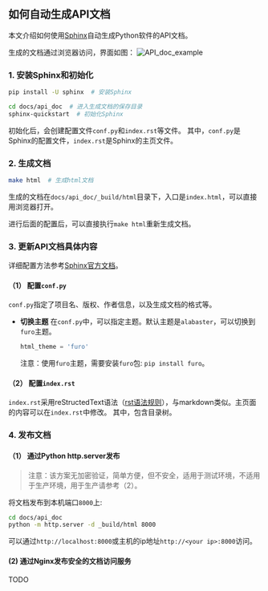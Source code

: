 
## 如何自动生成API文档

本文介绍如何使用[Sphinx](https://github.com/sphinx-doc/sphinx)自动生成Python软件的API文档。

生成的文档通过浏览器访问，界面如图：
![API_doc_example](https://zhangzhengde0225.github.io/images/blog/api_doc_example.png)


### 1. 安装Sphinx和初始化

```bash
pip install -U sphinx  # 安装Sphinx

cd docs/api_doc  # 进入生成文档的保存目录
sphinx-quickstart  # 初始化Sphinx
```
初始化后，会创建配置文件`conf.py`和`index.rst`等文件。
其中，`conf.py`是Sphinx的配置文件，`index.rst`是Sphinx的主页文件。

### 2. 生成文档

```bash
make html  # 生成html文档
```
生成的文档在`docs/api_doc/_build/html`目录下，入口是`index.html`，可以直接用浏览器打开。

进行后面的配置后，可以直接执行`make html`重新生成文档。

### 3. 更新API文档具体内容
详细配置方法参考[Sphinx官方文档](https://www.sphinx-doc.org/zh_CN/master/usage/quickstart.html)。
#### （1） 配置`conf.py`

`conf.py`指定了项目名、版权、作者信息，以及生成文档的格式等。

+ **切换主题**
在`conf.py`中，可以指定主题。默认主题是`alabaster`，可以切换到`furo`主题。
    ```python
    html_theme = 'furo'
    ```
    注意：使用`furo`主题，需要安装`furo`包: `pip install furo`。

#### （2） 配置`index.rst`

`index.rst`采用reStructedText语法（[rst语法规则](https://blog.csdn.net/u012294613/article/details/122512623)），与markdown类似。主页面的内容可以在`index.rst`中修改。
其中，包含目录树。

### 4. 发布文档

#### （1） 通过Python http.server发布

> 注意：该方案无加密验证，简单方便，但不安全，适用于测试环境，不适用于生产环境，用于生产请参考（2）。

将文档发布到本机端口`8000`上:
```bash
cd docs/api_doc
python -m http.server -d _build/html 8000
```
可以通过`http://localhost:8000`或主机的ip地址`http://<your ip>:8000`访问。


#### (2) 通过Nginx发布安全的文档访问服务

TODO









